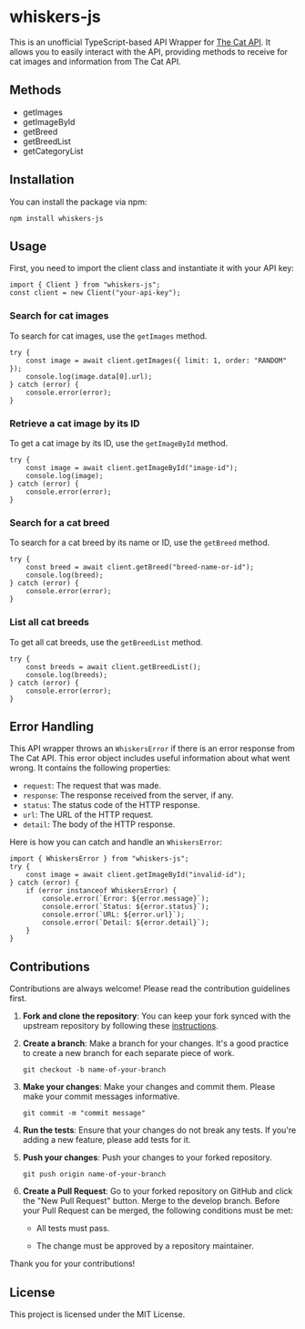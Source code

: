 #  whiskers-js
This is an unofficial TypeScript-based API Wrapper for [The Cat API](https://thecatapi.com/). It allows you to easily interact with the API, providing methods to receive for cat images and information from The Cat API.

## Methods
- getImages
- getImageById
- getBreed
- getBreedList
- getCategoryList

##  Installation

You can install the package via npm:

`npm install whiskers-js`

##  Usage

First, you need to import the client class and instantiate it with your API key:
```
import { Client } from "whiskers-js";
const client = new Client("your-api-key");
```
###  Search for cat images
To search for cat images, use the `getImages` method. 
```
try {
	const image = await client.getImages({ limit: 1, order: "RANDOM" });
	console.log(image.data[0].url);
} catch (error) {
	console.error(error);
}
```
###  Retrieve a cat image by its ID
To get a cat image by its ID, use the `getImageById` method.
```
try {
	const image = await client.getImageById("image-id");
	console.log(image);
} catch (error) {
	console.error(error);
}
```
###  Search for a cat breed
To search for a cat breed by its name or ID, use the `getBreed` method.
```
try {
	const breed = await client.getBreed("breed-name-or-id");
	console.log(breed);
} catch (error) {
	console.error(error);
}
```
###  List all cat breeds
To get all cat breeds, use the `getBreedList` method.
```
try {
	const breeds = await client.getBreedList();
	console.log(breeds);
} catch (error) {
	console.error(error);
}
```
##  Error Handling
This API wrapper throws an `WhiskersError` if there is an error response from The Cat API. This error object includes useful information about what went wrong. It contains the following properties:
-  `request`: The request that was made.
-  `response`: The response received from the server, if any.
-  `status`: The status code of the HTTP response.
-  `url`: The URL of the HTTP request.
-  `detail`: The body of the HTTP response.

Here is how you can catch and handle an `WhiskersError`:

```
import { WhiskersError } from "whiskers-js";
try {
	const image = await client.getImageById("invalid-id");
} catch (error) {
	if (error instanceof WhiskersError) {
		console.error(`Error: ${error.message}`);
		console.error(`Status: ${error.status}`);
		console.error(`URL: ${error.url}`);
		console.error(`Detail: ${error.detail}`);
	}
}
```
##  Contributions
Contributions are always welcome! Please read the contribution guidelines first.
1.  **Fork and clone the repository**: You can keep your fork synced with the upstream repository by following these [instructions](https://docs.github.com/en/github/collaborating-with-issues-and-pull-requests/syncing-a-fork).

2.  **Create a branch**: Make a branch for your changes. It's a good practice to create a new branch for each separate piece of work.

	`git checkout -b name-of-your-branch `

3.  **Make your changes**: Make your changes and commit them. Please make your commit messages informative.

	`git commit -m "commit message" `

4.  **Run the tests**: Ensure that your changes do not break any tests. If you're adding a new feature, please add tests for it.

5.  **Push your changes**: Push your changes to your forked repository.

	`git push origin name-of-your-branch `

6.  **Create a Pull Request**: Go to your forked repository on GitHub and click the "New Pull Request" button. Merge to the develop branch. Before your Pull Request can be merged, the following conditions must be met:

	- All tests must pass.

	- The change must be approved by a repository maintainer.
	
Thank you for your contributions!
##  License
This project is licensed under the MIT License.